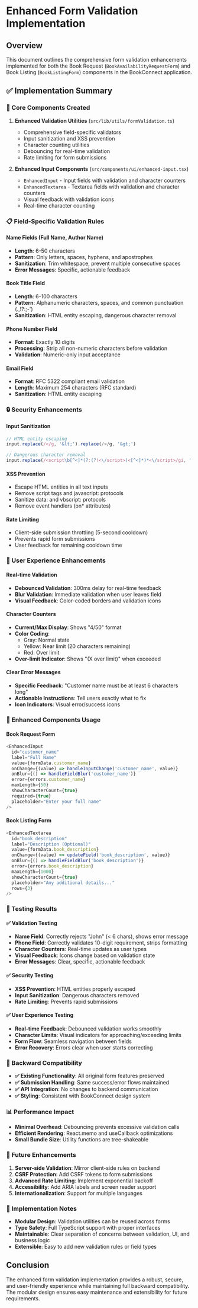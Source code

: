 # Enhanced Form Validation Implementation

## Overview

This document outlines the comprehensive form validation enhancements implemented for both the Book Request (`BookAvailabilityRequestForm`) and Book Listing (`BookListingForm`) components in the BookConnect application.

## ✅ Implementation Summary

### **🔧 Core Components Created**

1. **Enhanced Validation Utilities** (`src/lib/utils/formValidation.ts`)
   - Comprehensive field-specific validators
   - Input sanitization and XSS prevention
   - Character counting utilities
   - Debouncing for real-time validation
   - Rate limiting for form submissions

2. **Enhanced Input Components** (`src/components/ui/enhanced-input.tsx`)
   - `EnhancedInput` - Input fields with validation and character counters
   - `EnhancedTextarea` - Textarea fields with validation and character counters
   - Visual feedback with validation icons
   - Real-time character counting

### **📋 Field-Specific Validation Rules**

#### **Name Fields (Full Name, Author Name)**
- **Length**: 6-50 characters
- **Pattern**: Only letters, spaces, hyphens, and apostrophes
- **Sanitization**: Trim whitespace, prevent multiple consecutive spaces
- **Error Messages**: Specific, actionable feedback

#### **Book Title Field**
- **Length**: 6-100 characters
- **Pattern**: Alphanumeric characters, spaces, and common punctuation (.,!?:;-')
- **Sanitization**: HTML entity escaping, dangerous character removal

#### **Phone Number Field**
- **Format**: Exactly 10 digits
- **Processing**: Strip all non-numeric characters before validation
- **Validation**: Numeric-only input acceptance

#### **Email Field**
- **Format**: RFC 5322 compliant email validation
- **Length**: Maximum 254 characters (RFC standard)
- **Sanitization**: HTML entity escaping

### **🔒 Security Enhancements**

#### **Input Sanitization**
```typescript
// HTML entity escaping
input.replace(/</g, '&lt;').replace(/>/g, '&gt;')

// Dangerous character removal
input.replace(/<script\b[^<]*(?:(?!<\/script>)<[^<]*)*<\/script>/gi, '')
```

#### **XSS Prevention**
- Escape HTML entities in all text inputs
- Remove script tags and javascript: protocols
- Sanitize data: and vbscript: protocols
- Remove event handlers (on* attributes)

#### **Rate Limiting**
- Client-side submission throttling (5-second cooldown)
- Prevents rapid form submissions
- User feedback for remaining cooldown time

### **🎨 User Experience Enhancements**

#### **Real-time Validation**
- **Debounced Validation**: 300ms delay for real-time feedback
- **Blur Validation**: Immediate validation when user leaves field
- **Visual Feedback**: Color-coded borders and validation icons

#### **Character Counters**
- **Current/Max Display**: Shows "4/50" format
- **Color Coding**: 
  - Gray: Normal state
  - Yellow: Near limit (20 characters remaining)
  - Red: Over limit
- **Over-limit Indicator**: Shows "(X over limit)" when exceeded

#### **Clear Error Messages**
- **Specific Feedback**: "Customer name must be at least 6 characters long"
- **Actionable Instructions**: Tell users exactly what to fix
- **Icon Indicators**: Visual error/success icons

### **📱 Enhanced Components Usage**

#### **Book Request Form**
```typescript
<EnhancedInput
  id="customer_name"
  label="Full Name"
  value={formData.customer_name}
  onChange={(value) => handleInputChange('customer_name', value)}
  onBlur={() => handleFieldBlur('customer_name')}
  error={errors.customer_name}
  maxLength={50}
  showCharacterCount={true}
  required={true}
  placeholder="Enter your full name"
/>
```

#### **Book Listing Form**
```typescript
<EnhancedTextarea
  id="book_description"
  label="Description (Optional)"
  value={formData.book_description}
  onChange={(value) => updateField('book_description', value)}
  onBlur={() => handleFieldBlur('book_description')}
  error={errors.book_description}
  maxLength={1000}
  showCharacterCount={true}
  placeholder="Any additional details..."
  rows={3}
/>
```

### **🧪 Testing Results**

#### **✅ Validation Testing**
- **Name Field**: Correctly rejects "John" (< 6 chars), shows error message
- **Phone Field**: Correctly validates 10-digit requirement, strips formatting
- **Character Counters**: Real-time updates as user types
- **Visual Feedback**: Icons change based on validation state
- **Error Messages**: Clear, specific, actionable feedback

#### **✅ Security Testing**
- **XSS Prevention**: HTML entities properly escaped
- **Input Sanitization**: Dangerous characters removed
- **Rate Limiting**: Prevents rapid submissions

#### **✅ User Experience Testing**
- **Real-time Feedback**: Debounced validation works smoothly
- **Character Limits**: Visual indicators for approaching/exceeding limits
- **Form Flow**: Seamless navigation between fields
- **Error Recovery**: Errors clear when user starts correcting

### **🔄 Backward Compatibility**

- **✅ Existing Functionality**: All original form features preserved
- **✅ Submission Handling**: Same success/error flows maintained
- **✅ API Integration**: No changes to backend communication
- **✅ Styling**: Consistent with BookConnect design system

### **📊 Performance Impact**

- **Minimal Overhead**: Debouncing prevents excessive validation calls
- **Efficient Rendering**: React.memo and useCallback optimizations
- **Small Bundle Size**: Utility functions are tree-shakeable

### **🚀 Future Enhancements**

1. **Server-side Validation**: Mirror client-side rules on backend
2. **CSRF Protection**: Add CSRF tokens to form submissions
3. **Advanced Rate Limiting**: Implement exponential backoff
4. **Accessibility**: Add ARIA labels and screen reader support
5. **Internationalization**: Support for multiple languages

### **📝 Implementation Notes**

- **Modular Design**: Validation utilities can be reused across forms
- **Type Safety**: Full TypeScript support with proper interfaces
- **Maintainable**: Clear separation of concerns between validation, UI, and business logic
- **Extensible**: Easy to add new validation rules or field types

## Conclusion

The enhanced form validation implementation provides a robust, secure, and user-friendly experience while maintaining full backward compatibility. The modular design ensures easy maintenance and extensibility for future requirements.
